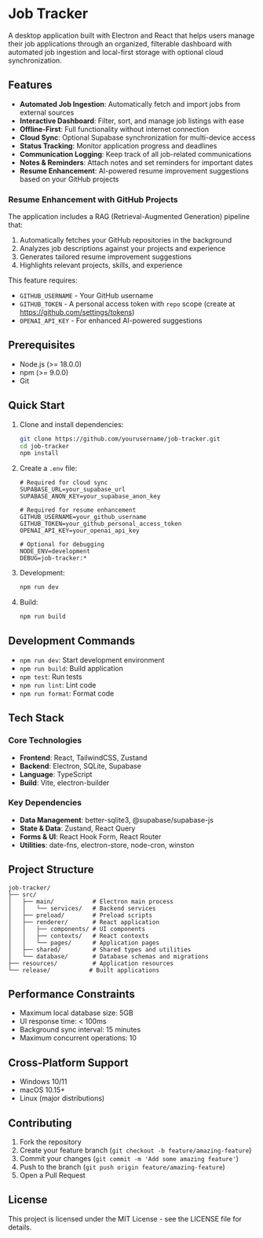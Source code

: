# Job Tracker

A desktop application built with Electron and React that helps users manage their job applications through an organized, filterable dashboard with automated job ingestion and local-first storage with optional cloud synchronization.

## Features

- **Automated Job Ingestion**: Automatically fetch and import jobs from external sources
- **Interactive Dashboard**: Filter, sort, and manage job listings with ease
- **Offline-First**: Full functionality without internet connection
- **Cloud Sync**: Optional Supabase synchronization for multi-device access
- **Status Tracking**: Monitor application progress and deadlines
- **Communication Logging**: Keep track of all job-related communications
- **Notes & Reminders**: Attach notes and set reminders for important dates
- **Resume Enhancement**: AI-powered resume improvement suggestions based on your GitHub projects

### Resume Enhancement with GitHub Projects

The application includes a RAG (Retrieval-Augmented Generation) pipeline that:

1. Automatically fetches your GitHub repositories in the background
2. Analyzes job descriptions against your projects and experience
3. Generates tailored resume improvement suggestions
4. Highlights relevant projects, skills, and experience

This feature requires:
- `GITHUB_USERNAME` - Your GitHub username
- `GITHUB_TOKEN` - A personal access token with `repo` scope (create at https://github.com/settings/tokens)
- `OPENAI_API_KEY` - For enhanced AI-powered suggestions

## Prerequisites

- Node.js (>= 18.0.0)
- npm (>= 9.0.0)
- Git

## Quick Start

1. Clone and install dependencies:
   ```bash
   git clone https://github.com/yourusername/job-tracker.git
   cd job-tracker
   npm install
   ```

2. Create a `.env` file:
   ```env
   # Required for cloud sync
   SUPABASE_URL=your_supabase_url
   SUPABASE_ANON_KEY=your_supabase_anon_key

   # Required for resume enhancement
   GITHUB_USERNAME=your_github_username
   GITHUB_TOKEN=your_github_personal_access_token
   OPENAI_API_KEY=your_openai_api_key

   # Optional for debugging
   NODE_ENV=development
   DEBUG=job-tracker:*
   ```

3. Development:
   ```bash
   npm run dev
   ```

4. Build:
   ```bash
   npm run build
   ```

## Development Commands

- `npm run dev`: Start development environment
- `npm run build`: Build application
- `npm test`: Run tests
- `npm run lint`: Lint code
- `npm run format`: Format code

## Tech Stack

### Core Technologies
- **Frontend**: React, TailwindCSS, Zustand
- **Backend**: Electron, SQLite, Supabase
- **Language**: TypeScript
- **Build**: Vite, electron-builder

### Key Dependencies
- **Data Management**: better-sqlite3, @supabase/supabase-js
- **State & Data**: Zustand, React Query
- **Forms & UI**: React Hook Form, React Router
- **Utilities**: date-fns, electron-store, node-cron, winston

## Project Structure

```
job-tracker/
├── src/
│   ├── main/           # Electron main process
│   │   └── services/   # Backend services
│   ├── preload/        # Preload scripts
│   ├── renderer/       # React application
│   │   ├── components/ # UI components
│   │   ├── contexts/   # React contexts
│   │   └── pages/      # Application pages
│   ├── shared/         # Shared types and utilities
│   └── database/       # Database schemas and migrations
├── resources/          # Application resources
└── release/           # Built applications
```

## Performance Constraints

- Maximum local database size: 5GB
- UI response time: < 100ms
- Background sync interval: 15 minutes
- Maximum concurrent operations: 10

## Cross-Platform Support

- Windows 10/11
- macOS 10.15+
- Linux (major distributions)

## Contributing

1. Fork the repository
2. Create your feature branch (`git checkout -b feature/amazing-feature`)
3. Commit your changes (`git commit -m 'Add some amazing feature'`)
4. Push to the branch (`git push origin feature/amazing-feature`)
5. Open a Pull Request

## License

This project is licensed under the MIT License - see the LICENSE file for details.

